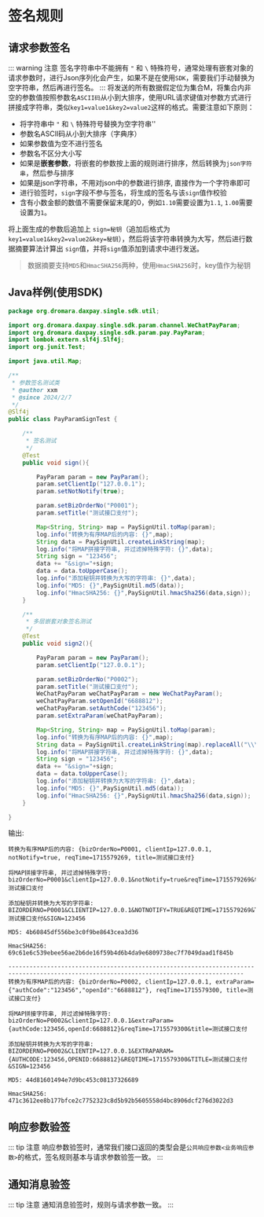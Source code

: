 # 签名规则

## 请求参数签名
::: warning 注意
签名字符串中不能拥有 `"` 和 `\` 特殊符号，通常处理有嵌套对象的请求参数时，进行Json序列化会产生，如果不是在使用`SDK`，需要我们手动替换为空字符串，然后再进行签名。
:::
将发送的所有数据假定位为集合M，将集合内非空的参数值按照参数名`ASCII码`从小到大排序，使用URL请求键值对参数方式进行拼接成字符串，类似`key1=value1&key2=value2`这样的格式。需要注意如下原则：

- 将字符串中 `"` 和 `\` 特殊符号替换为空字符串''
- 参数名ASCII码从小到大排序（字典序）
- 如果参数值为空不进行签名
- 参数名不区分大小写
- 如果是**嵌套参数**，将嵌套的参数按上面的规则进行排序，然后转换为`json字符串`，然后参与排序
- 如果是json字符串，不用对json中的参数进行排序, 直接作为一个字符串即可
- 进行验签时，`sign`字段不参与签名，将生成的签名与该`sign`值作校验
- 含有小数金额的数值不需要保留末尾的0，例如`1.10`需要设置为`1.1`, `1.00`需要设置为`1`。

将上面生成的参数后追加上 `sign=秘钥`（追加后格式为 `key1=value1&key2=value2&key=秘钥`），然后将该字符串转换为大写，然后进行数据摘要算法计算出 `sign`值，并将`sign`值添加到请求中进行发送。

> 数据摘要支持`MD5`和`HmacSHA256`两种，使用`HmacSHA256`时，key值作为秘钥

## Java样例(使用SDK)

```java
package org.dromara.daxpay.single.sdk.util;

import org.dromara.daxpay.single.sdk.param.channel.WeChatPayParam;
import org.dromara.daxpay.single.sdk.param.pay.PayParam;
import lombok.extern.slf4j.Slf4j;
import org.junit.Test;

import java.util.Map;

/**
 * 参数签名测试类
 * @author xxm
 * @since 2024/2/7
 */
@Slf4j
public class PayParamSignTest {

    /**
     * 签名测试
     */
    @Test
    public void sign(){

        PayParam param = new PayParam();
        param.setClientIp("127.0.0.1");
        param.setNotNotify(true);

        param.setBizOrderNo("P0001");
        param.setTitle("测试接口支付");

        Map<String, String> map = PaySignUtil.toMap(param);
        log.info("转换为有序MAP后的内容: {}",map);
        String data = PaySignUtil.createLinkString(map);
        log.info("将MAP拼接字符串, 并过滤掉特殊字符: {}",data);
        String sign = "123456";
        data += "&sign="+sign;
        data = data.toUpperCase();
        log.info("添加秘钥并转换为大写的字符串: {}",data);
        log.info("MD5: {}",PaySignUtil.md5(data));
        log.info("HmacSHA256: {}",PaySignUtil.hmacSha256(data,sign));
    }

    /**
     * 多层嵌套对象签名测试
     */
    @Test
    public void sign2(){

        PayParam param = new PayParam();
        param.setClientIp("127.0.0.1");

        param.setBizOrderNo("P0002");
        param.setTitle("测试接口支付");
        WeChatPayParam weChatPayParam = new WeChatPayParam();
        weChatPayParam.setOpenId("6688812");
        weChatPayParam.setAuthCode("123456");
        param.setExtraParam(weChatPayParam);

        Map<String, String> map = PaySignUtil.toMap(param);
        log.info("转换为有序MAP后的内容: {}",map);
        String data = PaySignUtil.createLinkString(map).replaceAll("\\\"","").replaceAll("\"","");
        log.info("将MAP拼接字符串, 并过滤掉特殊字符: {}",data);
        String sign = "123456";
        data += "&sign="+sign;
        data = data.toUpperCase();
        log.info("添加秘钥并转换为大写的字符串: {}",data);
        log.info("MD5: {}",PaySignUtil.md5(data));
        log.info("HmacSHA256: {}",PaySignUtil.hmacSha256(data,sign));
    }

}
```

输出:

```shell
转换为有序MAP后的内容: {bizOrderNo=P0001, clientIp=127.0.0.1, notNotify=true, reqTime=1715579269, title=测试接口支付}

将MAP拼接字符串, 并过滤掉特殊字符: bizOrderNo=P0001&clientIp=127.0.0.1&notNotify=true&reqTime=1715579269&title=测试接口支付

添加秘钥并转换为大写的字符串: BIZORDERNO=P0001&CLIENTIP=127.0.0.1&NOTNOTIFY=TRUE&REQTIME=1715579269&TITLE=测试接口支付&SIGN=123456

MD5: 4b60845df556be3c0f9be8643cea3d36

HmacSHA256: 69c61e6c539ebee56ae2b6de16f59b4d6b4da9e6809738ec7f7049daad1f845b

-----------------------------------------------------------------------------------------------------------------------------------------
转换为有序MAP后的内容: {bizOrderNo=P0002, clientIp=127.0.0.1, extraParam={"authCode":"123456","openId":"6688812"}, reqTime=1715579300, title=测试接口支付}

将MAP拼接字符串, 并过滤掉特殊字符: bizOrderNo=P0002&clientIp=127.0.0.1&extraParam={authCode:123456,openId:6688812}&reqTime=1715579300&title=测试接口支付

添加秘钥并转换为大写的字符串: BIZORDERNO=P0002&CLIENTIP=127.0.0.1&EXTRAPARAM={AUTHCODE:123456,OPENID:6688812}&REQTIME=1715579300&TITLE=测试接口支付&SIGN=123456

MD5: 44d81601494e7d9bc453c08137326689

HmacSHA256: 471c3612ee8b177bfce2c7752323c8d5b92b5605558d4bc8906dcf276d3022d3

```

## 响应参数验签

::: tip 注意
响应参数验签时，通常我们接口返回的类型会是`公共响应参数<业务响应参数>`的格式，签名规则基本与请求参数验签一致。
:::


## 通知消息验签
::: tip 注意
通知消息验签时，规则与请求参数一致。
:::
